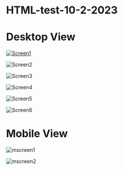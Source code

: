 # HTML-test-10-2-2023

# Desktop View

[
![Screen1](https://user-images.githubusercontent.com/123485609/220016183-84965385-c2c1-4de4-8147-9c1e9e507197.png)
](url)

![Screen2](https://user-images.githubusercontent.com/123485609/220016904-31253892-dcfa-4a64-b998-2123120a39d9.png)

![Screen3](https://user-images.githubusercontent.com/123485609/220016967-47f0a1b3-0c60-4f29-83fd-d5d13834c517.png)

![Screen4](https://user-images.githubusercontent.com/123485609/220017072-0bf11a0e-5ddd-4866-a7f6-c8487bb4862a.png)

![Screen5](https://user-images.githubusercontent.com/123485609/220017008-09e7bcb1-a217-465c-bb1f-88c015e7b3fc.png)

![Screen6](https://user-images.githubusercontent.com/123485609/220017103-38d9d0f3-47cf-4d9a-b086-90316e062450.png)

# Mobile View

![mscreen1](https://user-images.githubusercontent.com/123485609/220017709-b91ad4d0-7565-4efb-8e96-75d4b9ffeed6.png)

![mscreen2](https://user-images.githubusercontent.com/123485609/220017767-5b5a6a03-8f10-47d8-8941-88a4359560b5.png)
